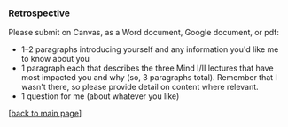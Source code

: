 ### Retrospective

Please submit on Canvas, as a Word document, Google document, or pdf:

* 1–2 paragraphs introducing yourself and any information you'd like me to know about you
* 1 paragraph each that describes the three Mind I/II lectures that have most impacted you and why (so, 3 paragraphs total). Remember that I wasn't there, so please provide detail on content where relevant.
* 1 question for me (about whatever you like)

[[back to main page](../../casillas-mind3-spring2024-syllabus/)]
